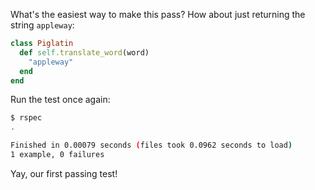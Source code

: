 What's the easiest way to make this pass? How about just returning the string `appleway`:

```ruby
class Piglatin
  def self.translate_word(word)
    "appleway"
  end
end
```

Run the test once again:

```sh
$ rspec
.

Finished in 0.00079 seconds (files took 0.0962 seconds to load)
1 example, 0 failures
```

Yay, our first passing test!

